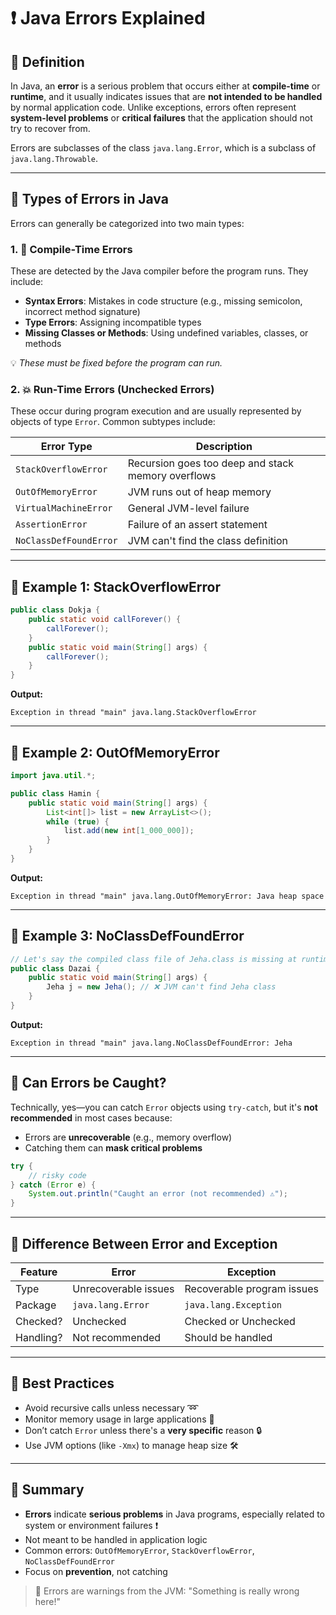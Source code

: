 # ❗ Java Errors Explained

## 📘 Definition

In Java, an **error** is a serious problem that occurs either at **compile-time** or **runtime**, and it usually indicates issues that are **not intended to be handled** by normal application code. Unlike exceptions, errors often represent **system-level problems** or **critical failures** that the application should not try to recover from.

Errors are subclasses of the class `java.lang.Error`, which is a subclass of `java.lang.Throwable`.

---

## 🧩 Types of Errors in Java

Errors can generally be categorized into two main types:

### 1. 🧠 Compile-Time Errors

These are detected by the Java compiler before the program runs. They include:

* **Syntax Errors**: Mistakes in code structure (e.g., missing semicolon, incorrect method signature)
* **Type Errors**: Assigning incompatible types
* **Missing Classes or Methods**: Using undefined variables, classes, or methods

💡 *These must be fixed before the program can run.*

### 2. 💥 Run-Time Errors (Unchecked Errors)

These occur during program execution and are usually represented by objects of type `Error`. Common subtypes include:

| Error Type             | Description                                        |
| ---------------------- | -------------------------------------------------- |
| `StackOverflowError`   | Recursion goes too deep and stack memory overflows |
| `OutOfMemoryError`     | JVM runs out of heap memory                        |
| `VirtualMachineError`  | General JVM-level failure                          |
| `AssertionError`       | Failure of an assert statement                     |
| `NoClassDefFoundError` | JVM can't find the class definition                |

---

## 🚫 Example 1: StackOverflowError

```java
public class Dokja {
    public static void callForever() {
        callForever();
    }
    public static void main(String[] args) {
        callForever();
    }
}
```

**Output:**

```
Exception in thread "main" java.lang.StackOverflowError
```

---

## 🚫 Example 2: OutOfMemoryError

```java
import java.util.*;

public class Hamin {
    public static void main(String[] args) {
        List<int[]> list = new ArrayList<>();
        while (true) {
            list.add(new int[1_000_000]);
        }
    }
}
```

**Output:**

```
Exception in thread "main" java.lang.OutOfMemoryError: Java heap space
```

---

## 🚫 Example 3: NoClassDefFoundError

```java
// Let's say the compiled class file of Jeha.class is missing at runtime
public class Dazai {
    public static void main(String[] args) {
        Jeha j = new Jeha(); // ❌ JVM can't find Jeha class
    }
}
```

**Output:**

```
Exception in thread "main" java.lang.NoClassDefFoundError: Jeha
```

---

## 🚀 Can Errors be Caught?

Technically, yes—you can catch `Error` objects using `try-catch`, but it's **not recommended** in most cases because:

* Errors are **unrecoverable** (e.g., memory overflow)
* Catching them can **mask critical problems**

```java
try {
    // risky code
} catch (Error e) {
    System.out.println("Caught an error (not recommended) ⚠️");
}
```

---

## 🧠 Difference Between Error and Exception

| Feature   | Error                | Exception                  |
| --------- | -------------------- | -------------------------- |
| Type      | Unrecoverable issues | Recoverable program issues |
| Package   | `java.lang.Error`    | `java.lang.Exception`      |
| Checked?  | Unchecked            | Checked or Unchecked       |
| Handling? | Not recommended      | Should be handled          |

---

## 🔐 Best Practices

* Avoid recursive calls unless necessary ➿
* Monitor memory usage in large applications 🧠
* Don’t catch `Error` unless there's a **very specific** reason 🔒
* Use JVM options (like `-Xmx`) to manage heap size 🛠️

---

## 📌 Summary

* **Errors** indicate **serious problems** in Java programs, especially related to system or environment failures ❗
* Not meant to be handled in application logic
* Common errors: `OutOfMemoryError`, `StackOverflowError`, `NoClassDefFoundError`
* Focus on **prevention**, not catching

> 🚨 Errors are warnings from the JVM: "Something is really wrong here!"
